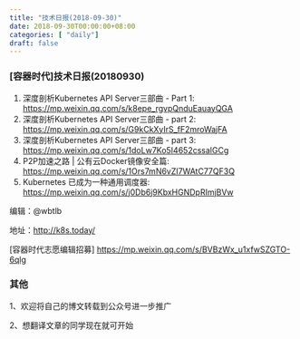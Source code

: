 ```yaml
--- 
title: "技术日报(2018-09-30)" 
date: 2018-09-30T00:00:00+08:00
categories: [ "daily"]
draft: false
---
```

### [容器时代]技术日报(20180930)

1. 深度剖析Kubernetes API Server三部曲 - Part 1: <https://mp.weixin.qq.com/s/k8epe_rgvpQnduEauayQGA>
2. 深度剖析Kubernetes API Server三部曲 - part 2: <https://mp.weixin.qq.com/s/G9kCkXyIrS_fF2mroWajFA>
3. 深度剖析Kubernetes API Server三部曲 - part 3: <https://mp.weixin.qq.com/s/1doLw7Ko5I4652cssalGCg> 
4. P2P加速之路 | 公有云Docker镜像安全篇: <https://mp.weixin.qq.com/s/1Ors7mN6vZI7WAtC77QF3Q>
5. Kubernetes 已成为一种通用调度器: <https://mp.weixin.qq.com/s/j0Db6j9KbxHGNDpRImjBVw>

编辑：@wbtlb

地址：<http://k8s.today/>

[容器时代志愿编辑招募] <https://mp.weixin.qq.com/s/BVBzWx_u1xfwSZGTO-6qlg>

### 其他

1、欢迎将自己的博文转载到公众号进一步推广

2、想翻译文章的同学现在就可开始
